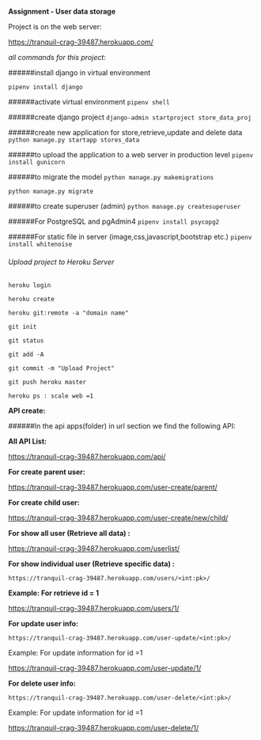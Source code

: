 **Assignment - User data storage**

Project is on the web server:

https://tranquil-crag-39487.herokuapp.com/

_all commands for this project:_

######install django in virtual environment

`pipenv install django` 

######activate virtual environment 
`pipenv shell `


######create django project
`django-admin startproject store_data_proj`

######create new application for store,retrieve,update and delete data
`python manage.py startapp stores_data`

######to upload the application to a web server in production level
`pipenv install gunicorn`


######to migrate the model
`python manage.py makemigrations`

`python manage.py migrate`

######to create superuser (admin)
`python manage.py createsuperuser`

######For PostgreSQL and pgAdmin4
`pipenv install psycopg2`

######For static file in server (image,css,javascript,bootstrap etc.)
`pipenv install whitenoise`

###### Upload project to Heroku Server
`heroku login`

`heroku create`

`heroku git:remote -a "domain name"`

`git init`

`git status`

`git add -A`

`git commit -m "Upload Project"`

`git push heroku master`

`heroku ps : scale web =1` 


**API create:** 

######In the api apps(folder) in url section we find the following API:

**All API List:**

https://tranquil-crag-39487.herokuapp.com/api/

**For create parent user:** 

https://tranquil-crag-39487.herokuapp.com/user-create/parent/

**For create child user:** 

https://tranquil-crag-39487.herokuapp.com/user-create/new/child/

**For show all user (Retrieve all data) :** 

https://tranquil-crag-39487.herokuapp.com/userlist/

**For show individual user (Retrieve specific data) :**

`https://tranquil-crag-39487.herokuapp.com/users/<int:pk>/`

**Example:
For retrieve id = 1** 

https://tranquil-crag-39487.herokuapp.com/users/1/

**For update user info:**

`https://tranquil-crag-39487.herokuapp.com/user-update/<int:pk>/`

Example:
For update information for id =1

https://tranquil-crag-39487.herokuapp.com/user-update/1/

**For delete user info:**

`https://tranquil-crag-39487.herokuapp.com/user-delete/<int:pk>/`

Example:
For update information for id =1

https://tranquil-crag-39487.herokuapp.com/user-delete/1/
